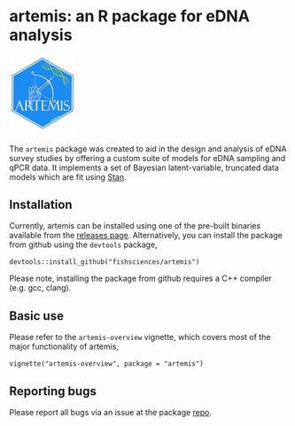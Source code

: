 # artemis: an R package for eDNA analysis  

![artemis logo](man/figures/logo.png)

#### 

The `artemis` package was created to aid in the design and analysis of
eDNA survey studies by offering a custom suite of models for eDNA
sampling and qPCR data. It implements a set of Bayesian
latent-variable, truncated data models which are fit using
[Stan](mc-stan.org). 

## Installation

Currently, artemis can be installed using one of the pre-built
binaries available from the [releases
page](https://github.com/fishsciences/artemis/releases). Alternatively,
you can install the package from github using the `devtools` package,

```
devtools::install_github("fishsciences/artemis")
```

Please note, installing the package from github requires a C++
compiler (e.g. gcc, clang).

## Basic use

Please refer to the `artemis-overview` vignette, which covers most of the
major functionality of artemis,

```
vignette("artemis-overview", package = "artemis")
```

## Reporting bugs

Please report all bugs via an issue at the package
[repo](https://github.com/fishsciences/artemis/issues).

